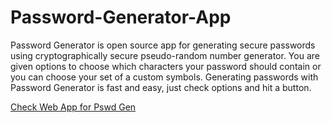 # Password-Generator-App
Password Generator is open source app for generating secure passwords using cryptographically secure pseudo-random number generator. You are given options to choose which characters your password should contain or you can choose your set of a custom symbols. Generating passwords with Password Generator is fast and easy, just check options and hit a button.


<a href="https://share.streamlit.io/maazirfan/password-generator-app/main/myapp_1.py" class="button icon search"> Check Web App for Pswd Gen</a>

